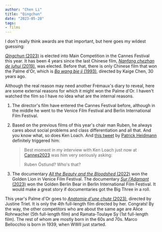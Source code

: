 ```yaml
---
author: "Chen Li"
title: "Qingchun"
date: "2023-05-28"
tags: 
- films
---
```


I don't really think awards are that important, but here goes my wildest guessing:

[_Qingchun_ (2023)](https://www.imdb.com/title/tt8469104/) is elected into Main Competition in the Cannes Festival this year. It has been 4 years since the last Chinese film, [_Nanfang chezhan de juhui_ (2019)](https://www.imdb.com/title/tt9647768/), was elected. Before that, there is only Chinese film that won the Palme d'Or, which is [_Ba wang bie ji_ (1993)](https://www.imdb.com/title/tt0106332/), directed by Kaige Chen, 30 years ago.

Although the real reason may need another Frémaux's diary to reveal, here are some external reasons for which it might won the Palme d'Or. I haven't watched the film so I have no idea what are the internal reasons.

1. The director's film have entered the Cannes Festival before, although in the middle he went to the Venice Film Festival and Berlin International Film Festival.

2. Based on the previous films of this year's chair man Ruben, he always cares about social problems and class differentiation and all that. And you know what, so does Ken Loach. And [this tweet](https://twitter.com/patrickheidmann/status/1661697793507901441) by [Patrick Heidmann](https://twitter.com/patrickheidmann) definitely triggered him:

	>Best moment in my interview with Ken Loach just now at [Cannes2023](https://twitter.com/hashtag/Cannes2023?src=hashtag_click) was him very seriously asking:
    >
	>Ruben Östlund? Who's that?

3. The documentary [_All the Beauty and the Bloodshed_ (2022)](https://www.imdb.com/title/tt21374850/) won the Golden Lion in Venice Film Festival. The documentary [_Sur l'Adamant_ (2023)](https://www.imdb.com/title/tt26448811/) won the Golden Berlin Bear in Berlin International Film Festival. It would make a great story if documentaries got the Big Three in a roll.

This year's Palme d'Or goes to [_Anatomie d'une chute_ (2023)](https://www.imdb.com/title/tt17009710/), directed by Justine Triet. It is only the 4th full-length film directed by her. Congrats! By the way, the other competitors who are about the same age are Alice Rohrwacher (5th full-length film) and Ramata-Toulaye Sy (1st full-length film). The rest of whom are mostly born in the 60s and 70s. Marco Bellocchio is born in 1939, when WWII just started.
